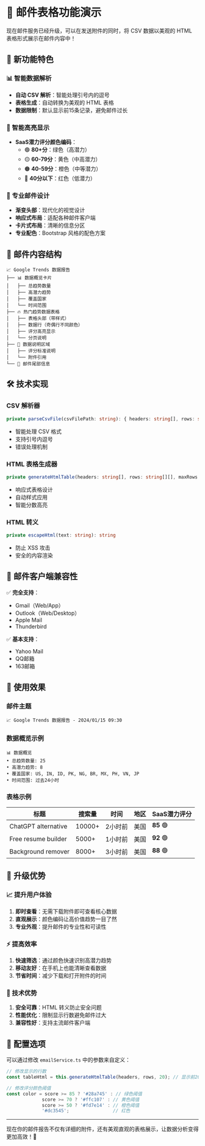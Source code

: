 # 📧 邮件表格功能演示

现在邮件服务已经升级，可以在发送附件的同时，将 CSV 数据以美观的 HTML 表格形式展示在邮件内容中！

## 🎨 新功能特色

### 📊 智能数据解析
- **自动 CSV 解析**：智能处理引号内的逗号
- **表格生成**：自动转换为美观的 HTML 表格
- **数据限制**：默认显示前15条记录，避免邮件过长

### 🎯 智能高亮显示
- **SaaS潜力评分颜色编码**：
  - 🟢 **80+分**：绿色（高潜力）
  - 🟡 **60-79分**：黄色（中高潜力）
  - 🟠 **40-59分**：橙色（中等潜力）
  - 🔴 **40分以下**：红色（低潜力）

### 💅 专业邮件设计
- **渐变头部**：现代化的视觉设计
- **响应式布局**：适配各种邮件客户端
- **卡片式布局**：清晰的信息分区
- **专业配色**：Bootstrap 风格的配色方案

## 📧 邮件内容结构

```
📈 Google Trends 数据报告
├── 📊 数据概览卡片
│   ├── 总趋势数量
│   ├── 高潜力趋势
│   ├── 覆盖国家
│   └── 时间范围
├── 🔥 热门趋势数据表格
│   ├── 表格头部（带样式）
│   ├── 数据行（奇偶行不同颜色）
│   ├── 评分高亮显示
│   └── 分页说明
├── 📎 数据说明区域
│   ├── 评分标准说明
│   └── 附件引用
└── 🤖 邮件尾部信息
```

## 🛠️ 技术实现

### CSV 解析器
```typescript
private parseCsvFile(csvFilePath: string): { headers: string[], rows: string[][] }
```
- 智能处理 CSV 格式
- 支持引号内逗号
- 错误处理机制

### HTML 表格生成器
```typescript
private generateHtmlTable(headers: string[], rows: string[][], maxRows: number = 20): string
```
- 响应式表格设计
- 自动样式应用
- 智能分数高亮

### HTML 转义
```typescript
private escapeHtml(text: string): string
```
- 防止 XSS 攻击
- 安全的内容渲染

## 📱 邮件客户端兼容性

✅ **完全支持**：
- Gmail（Web/App）
- Outlook（Web/Desktop）
- Apple Mail
- Thunderbird

✅ **基本支持**：
- Yahoo Mail
- QQ邮箱
- 163邮箱

## 🎯 使用效果

### 邮件主题
```
📈 Google Trends 数据报告 - 2024/01/15 09:30
```

### 数据概览示例
```
📊 数据概览
• 总趋势数量: 25
• 高潜力趋势: 8
• 覆盖国家: US, IN, ID, PK, NG, BR, MX, PH, VN, JP
• 时间范围: 过去24小时
```

### 表格示例
| 标题 | 搜索量 | 时间 | 地区 | SaaS潜力评分 |
|------|--------|------|------|-------------|
| ChatGPT alternative | 10000+ | 2小时前 | 美国 | **85** 🟢 |
| Free resume builder | 5000+ | 1小时前 | 美国 | **92** 🟢 |
| Background remover | 8000+ | 3小时前 | 美国 | **88** 🟢 |

## 🚀 升级优势

### 📈 提升用户体验
1. **即时查看**：无需下载附件即可查看核心数据
2. **直观展示**：颜色编码让高价值趋势一目了然
3. **专业外观**：提升邮件的专业性和可读性

### ⚡ 提高效率
1. **快速筛选**：通过颜色快速识别高潜力趋势
2. **移动友好**：在手机上也能清晰查看数据
3. **节省时间**：减少下载和打开附件的时间

### 🔧 技术优势
1. **安全可靠**：HTML 转义防止安全问题
2. **性能优化**：限制显示行数避免邮件过大
3. **兼容性好**：支持主流邮件客户端

## 📝 配置选项

可以通过修改 `emailService.ts` 中的参数来自定义：

```typescript
// 修改显示的行数
const tableHtml = this.generateHtmlTable(headers, rows, 20); // 显示前20条

// 修改评分颜色阈值
const color = score >= 85 ? '#28a745' : // 绿色阈值
             score >= 70 ? '#ffc107' : // 黄色阈值  
             score >= 50 ? '#fd7e14' : // 橙色阈值
             '#dc3545';                // 红色
```

---

现在你的邮件报告不仅有详细的附件，还有美观直观的表格展示，让数据分析变得更加高效！🎉
